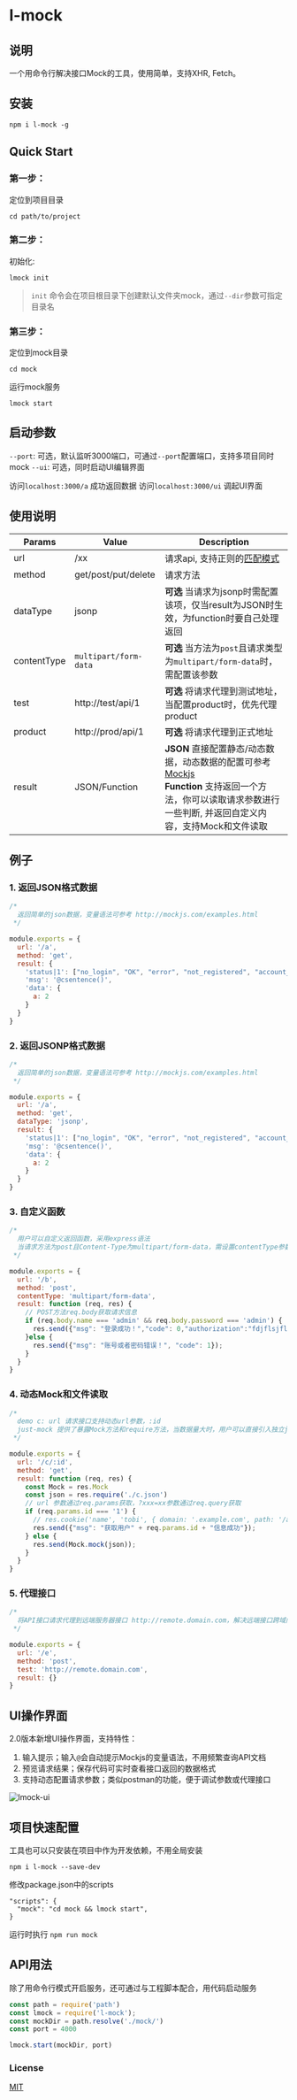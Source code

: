 # l-mock
## 说明
一个用命令行解决接口Mock的工具，使用简单，支持XHR, Fetch。

## 安装
```
npm i l-mock -g
```
## Quick Start

### 第一步：
定位到项目目录

```
cd path/to/project
```

### 第二步：
初始化:

```
lmock init
```

> `init`  命令会在项目根目录下创建默认文件夹mock，通过`--dir`参数可指定目录名

### 第三步：
定位到mock目录

```
cd mock
```

运行mock服务

```
lmock start
```

## 启动参数
`--port`: 可选，默认监听3000端口，可通过`--port`配置端口，支持多项目同时mock
`--ui`: 可选，同时启动UI编辑界面

访问`localhost:3000/a` 成功返回数据
访问`localhost:3000/ui` 调起UI界面

## 使用说明

| Params | Value | Description |
|--------|-------|-------------|
|url|/xx|请求api, 支持正则的[匹配模式](https://expressjs.com/en/4x/api.html#path-examples)|
|method|get/post/put/delete|请求方法|
|dataType|jsonp|**可选** 当请求为jsonp时需配置该项，仅当result为JSON时生效，为function时要自己处理返回|
|contentType|`multipart/form-data`|**可选** 当方法为`post`且请求类型为`multipart/form-data`时，需配置该参数|
|test|http://test/api/1|**可选** 将请求代理到测试地址，当配置product时，优先代理product |
|product|http://prod/api/1|**可选** 将请求代理到正式地址 |
|result|JSON/Function|**JSON** 直接配置静态/动态数据，动态数据的配置可参考 [Mockjs](http://mockjs.com/examples.html)<br>**Function** 支持返回一个方法，你可以读取请求参数进行一些判断, 并返回自定义内容，支持Mock和文件读取|


## 例子
### 1. 返回JSON格式数据

```javascript
/*
  返回简单的json数据，变量语法可参考 http://mockjs.com/examples.html
 */

module.exports = {
  url: '/a',
  method: 'get',
  result: {
    'status|1': ["no_login", "OK", "error", "not_registered", "account_reviewing"],
    'msg': '@csentence()',
    'data': {
      a: 2
    }
  }
}
```

### 2. 返回JSONP格式数据

```javascript
/*
  返回简单的json数据，变量语法可参考 http://mockjs.com/examples.html
 */

module.exports = {
  url: '/a',
  method: 'get',
  dataType: 'jsonp',
  result: {
    'status|1': ["no_login", "OK", "error", "not_registered", "account_reviewing"],
    'msg': '@csentence()',
    'data': {
      a: 2
    }
  }
}
```

### 3. 自定义函数
```javascript
/*
  用户可以自定义返回函数，采用express语法
  当请求方法为post且Content-Type为multipart/form-data，需设置contentType参数
 */

module.exports = {
  url: '/b',
  method: 'post',
  contentType: 'multipart/form-data',
  result: function (req, res) {
    // POST方法req.body获取请求信息
    if (req.body.name === 'admin' && req.body.password === 'admin') {
      res.send({"msg": "登录成功！","code": 0,"authorization":"fdjflsjflfds4f5df5s4f5d4f5s"});
    }else {
      res.send({"msg": "账号或者密码错误！", "code": 1});
    }
  }
}
```
### 4. 动态Mock和文件读取
```javascript
/*
  demo c: url 请求接口支持动态url参数，:id
  just-mock 提供了暴露Mock方法和require方法，当数据量大时，用户可以直接引入独立json文件, 或进行Mock操作
 */

module.exports = {
  url: '/c/:id',
  method: 'get',
  result: function (req, res) {
    const Mock = res.Mock
    const json = res.require('./c.json')
    // url 参数通过req.params获取，?xxx=xx参数通过req.query获取
    if (req.params.id === '1') {
      // res.cookie('name', 'tobi', { domain: '.example.com', path: '/admin', secure: true });
      res.send({"msg": "获取用户" + req.params.id + "信息成功"});
    } else { 
      res.send(Mock.mock(json));
    }
  }
}
```
### 5. 代理接口
```javascript
/*
  将API接口请求代理到远端服务器接口 http://remote.domain.com，解决远端接口跨域问题
 */

module.exports = {
  url: '/e',
  method: 'post',
  test: 'http://remote.domain.com',
  result: {}
}
```

## UI操作界面
2.0版本新增UI操作界面，支持特性：
1. 输入提示；输入`@`会自动提示Mockjs的变量语法，不用频繁查询API文档
2. 预览请求结果；保存代码可实时查看接口返回的数据格式
3. 支持动态配置请求参数；类似postman的功能，便于调试参数或代理接口

![lmock-ui](https://raw.githubusercontent.com/fwon/blog/master/assets/lmock-ui.png)

## 项目快速配置
工具也可以只安装在项目中作为开发依赖，不用全局安装
```
npm i l-mock --save-dev
```
修改package.json中的scripts
```
"scripts": {
  "mock": "cd mock && lmock start",
}
```
运行时执行 `npm run mock`

## API用法
除了用命令行模式开启服务，还可通过与工程脚本配合，用代码启动服务
```javascript
const path = require('path')
const lmock = require('l-mock');
const mockDir = path.resolve('./mock/')
const port = 4000

lmock.start(mockDir, port)

```

### License
[MIT](http://opensource.org/licenses/MIT)
